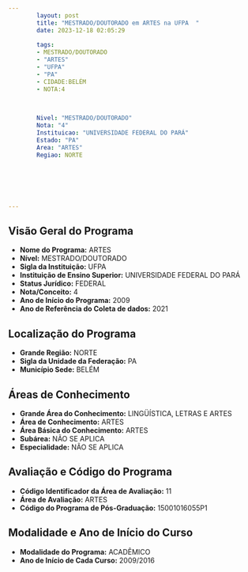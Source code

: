 ```yaml
---
        layout: post
        title: "MESTRADO/DOUTORADO em ARTES na UFPA  "
        date: 2023-12-18 02:05:29
     
        tags:
        - MESTRADO/DOUTORADO
        - "ARTES"
        - "UFPA"
        - "PA"
        - CIDADE:BELÉM
        - NOTA:4
        
       

        Nivel: "MESTRADO/DOUTORADO"
        Nota: "4"
        Instituicao: "UNIVERSIDADE FEDERAL DO PARÁ"
        Estado: "PA"
        Area: "ARTES"
        Regiao: NORTE
        
        
        
        
        
        
---
```

## Visão Geral do Programa
- **Nome do Programa:** ARTES
- **Nível:** MESTRADO/DOUTORADO
- **Sigla da Instituição:** UFPA
- **Instituição de Ensino Superior:** UNIVERSIDADE FEDERAL DO PARÁ
- **Status Jurídico:** FEDERAL
- **Nota/Conceito:** 4
- **Ano de Início do Programa:** 2009
- **Ano de Referência do Coleta de dados:** 2021

## Localização do Programa
- **Grande Região:** NORTE
- **Sigla da Unidade da Federação:** PA
- **Município Sede:** BELÉM

## Áreas de Conhecimento
- **Grande Área do Conhecimento:** LINGÜÍSTICA, LETRAS E ARTES
- **Área de Conhecimento:** ARTES
- **Área Básica do Conhecimento:** ARTES
- **Subárea:** NÃO SE APLICA
- **Especialidade:** NÃO SE APLICA

## Avaliação e Código do Programa
- **Código Identificador da Área de Avaliação:** 11
- **Área de Avaliação:** ARTES
- **Código do Programa de Pós-Graduação:** 15001016055P1


## Modalidade e Ano de Início do Curso
- **Modalidade do Programa:** ACADÊMICO
- **Ano de Início de Cada Curso:** 2009/2016
